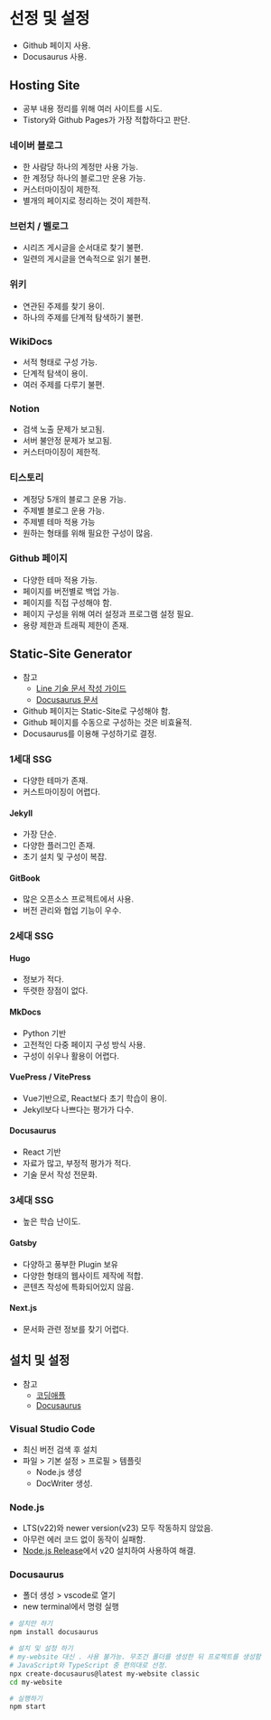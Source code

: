 # 선정 및 설정
* Github 페이지 사용.
* Docusaurus 사용.

## Hosting Site
* 공부 내용 정리를 위해 여러 사이트를 시도.
* Tistory와 Github Pages가 가장 적합하다고 판단.
### 네이버 블로그
* 한 사람당 하나의 계정만 사용 가능.
* 한 계정당 하나의 블로그만 운용 가능.
* 커스터마이징이 제한적.
* 별개의 페이지로 정리하는 것이 제한적.
### 브런치 / 벨로그
* 시리즈 게시글을 순서대로 찾기 불편.
* 일련의 게시글을 연속적으로 읽기 불편.
### 위키
* 연관된 주제를 찾기 용이.
* 하나의 주제를 단계적 탐색하기 불편.
### WikiDocs
* 서적 형태로 구성 가능.
* 단계적 탐색이 용이.
* 여러 주제를 다루기 불편.
### Notion
* 검색 노출 문제가 보고됨.
* 서버 불안정 문제가 보고됨.
* 커스터마이징이 제한적.
### 티스토리
* 계정당 5개의 블로그 운용 가능.
* 주제별 블로그 운용 가능.
* 주제별 테마 적용 가능
* 원하는 형태를 위해 필요한 구성이 많음.
### Github 페이지
* 다양한 테마 적용 가능.
* 페이지를 버전별로 백업 가능.
* 페이지를 직접 구성해야 함.
* 페이지 구성을 위해 여러 설정과 프로그램 설정 필요.
* 용량 제한과 트래픽 제한이 존재.

## Static-Site Generator
* 참고
	* [Line 기술 문서 작성 가이드](https://techblog.lycorp.co.jp/ko/docusaurus-as-a-technical-document-website)
	* [Docusaurus 문서](https://docusaurus.io/ko/docs#comparison-with-other-tools)
* Github 페이지는 Static-Site로 구성해야 함.
* Github 페이지를 수동으로 구성하는 것은 비효율적.
* Docusaurus를 이용해 구성하기로 결정.
### 1세대 SSG
* 다양한 테마가 존재.
* 커스트마이징이 어렵다.
#### Jekyll
* 가장 단순.
* 다양한 플러그인 존재.
* 초기 설치 및 구성이 복잡.
#### GitBook
* 많은 오픈소스 프로젝트에서 사용.
* 버전 관리와 협업 기능이 우수.

### 2세대 SSG
#### Hugo
* 정보가 적다.
* 뚜렷한 장점이 없다.
#### MkDocs
* Python 기반
* 고전적인 다중 페이지 구성 방식 사용.
* 구성이 쉬우나 활용이 어렵다.
#### VuePress / VitePress
* Vue기반으로, React보다 초기 학습이 용이.
* Jekyll보다 나쁘다는 평가가 다수.
#### Docusaurus
* React 기반
* 자료가 많고, 부정적 평가가 적다.
* 기술 문서 작성 전문화.

### 3세대 SSG
* 높은 학습 난이도.
#### Gatsby
* 다양하고 풍부한 Plugin 보유
* 다양한 형태의 웹사이트 제작에 적합.
* 콘텐츠 작성에 특화되어있지 않음.
#### Next.js
* 문서화 관련 정보를 찾기 어렵다.

## 설치 및 설정
* 참고
	* [코딩애플](https://codingapple.com/unit/react1-install-create-react-app-npx/)
	* [Docusaurus](https://docusaurus.io/docs)
### Visual Studio Code
* 최신 버전 검색 후 설치
* 파일 > 기본 설정 > 프로필 > 템플릿
	* Node.js 생성
	* DocWriter 생성.
### Node.js
* LTS(v22)와 newer version(v23) 모두 작동하지 않았음.
* 아무런 에러 코드 없이 동작이 실패함.
* [Node.js Release](https://nodejs.org/en/about/previous-releases)에서 v20 설치하여 사용하여 해결.
### Docusaurus
* 폴더 생성 > vscode로 열기
* new terminal에서 명령 실행
```sh
# 설치만 하기
npm install docusaurus
```
```sh
# 설치 및 설정 하기
# my-website 대신 . 사용 불가능. 무조건 폴더를 생성한 뒤 프로젝트를 생성함
# JavaScript와 TypeScript 중 편의대로 선정.
npx create-docusaurus@latest my-website classic
cd my-website
```
```sh
# 실행하기
npm start
```